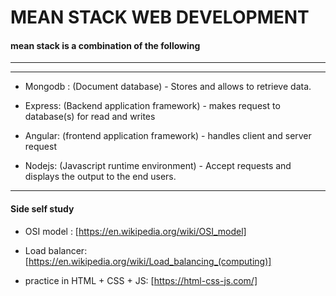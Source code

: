 # MEAN STACK WEB DEVELOPMENT

#### mean stack is a combination of the following
---


---


+ Mongodb : (Document database) - Stores and allows to retrieve data.

+ Express: (Backend application framework) - makes request to database(s) for read and writes

+ Angular: (frontend application framework) - handles client and server request

+ Nodejs: (Javascript runtime environment) - Accept requests and displays the output to the end users.

---


#### Side self study

+ OSI model : [https://en.wikipedia.org/wiki/OSI_model]

+ Load balancer: [https://en.wikipedia.org/wiki/Load_balancing_(computing)]

+ practice in HTML + CSS + JS: [https://html-css-js.com/]